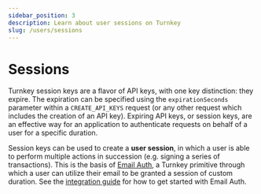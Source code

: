 ```yaml
---
sidebar_position: 3
description: Learn about user sessions on Turnkey
slug: /users/sessions
---
```


# Sessions

Turnkey session keys are a flavor of API keys, with one key distinction: they expire. The expiration can be specified using the `expirationSeconds` parameter within a `CREATE_API_KEYS` request (or any other request which includes the creation of an API key). Expiring API keys, or session keys, are an effective way for an application to authenticate requests on behalf of a user for a specific duration.

Session keys can be used to create a **user session**, in which a user is able to perform multiple actions in succession (e.g. signing a series of transactions). This is the basis of [Email Auth](/concepts/email-auth), a Turnkey primitive through which a user can utilize their email to be granted a session of custom duration. See the [integration guide](/integration-guides/email-auth-for-sub-organizations.md) for how to get started with Email Auth.
